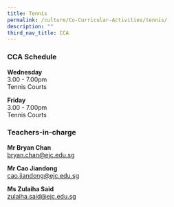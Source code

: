 ```yaml
---
title: Tennis
permalink: /culture/Co-Curricular-Activities/tennis/
description: ""
third_nav_title: CCA
---
```

### CCA Schedule

**Wednesday**  
3.00 - 7.00pm  
Tennis Courts

**Friday**  
3.00 - 7.00pm  
Tennis Courts

### Teachers-in-charge

**Mr Bryan Chan**  
[bryan.chan@ejc.edu.sg](mailto:bryan.chan@ejc.edu.sg)

**Mr Cao Jiandong**  
[cao.jiandong@ejc.edu.sg](mailto:cao.jiandong@ejc.edu.sg)

**Ms Zulaiha Said**  
[zulaiha.said@ejc.edu.sg](mailto:zulaiha.said@ejc.edu.sg)